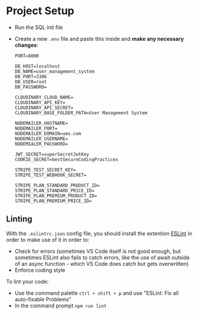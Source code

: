 # Project Setup

- Run the SQL init file
- Create a new ``.env`` file and paste this inside and **make any necessary changes**: 

    ```
    PORT=8000

    DB_HOST=localhost
    DB_NAME=user_management_system
    DB_PORT=3306
    DB_USER=root
    DB_PASSWORD=

    CLOUDINARY_CLOUD_NAME=
    CLOUDINARY_API_KEY=
    CLOUDINARY_API_SECRET=
    CLOUDINARY_BASE_FOLDER_PATH=User Management System

    NODEMAILER_HOSTNAME=
    NODEMAILER_PORT=
    NODEMAILER_DOMAIN=ums.com
    NODEMAILER_USERNAME=
    NODEMIALER_PASSWORD=

    JWT_SECRET=superSecretJwtKey
    COOKIE_SECRET=bestSecureCodingPractices

    STRIPE_TEST_SECRET_KEY=
    STRIPE_TEST_WEBHOOK_SECRET=

    STRIPE_PLAN_STANDARD_PRODUCT_ID=
    STRIPE_PLAN_STANDARD_PRICE_ID=
    STRIPE_PLAN_PREMIUM_PRODUCT_ID=
    STRIPE_PLAN_PREMIUM_PRICE_ID=
    ```

## Linting

With the `.eslintrc.json` config file, you should install the extention [ESLint](https://marketplace.visualstudio.com/items?itemName=dbaeumer.vscode-eslint) in order to make use of it in order to:

- Check for errors (sometimes VS Code itself is not good enough, but sometimes ESLint also fails to catch errors, like the use of await outside of an async function - which VS Code does catch but gets overwritten)
- Enforce coding style

To lint your code:

- Use the command palette `ctrl + shift + p` and use "ESLint: Fix all auto-fixable Problems"
- In the command prompt `npm run lint`
